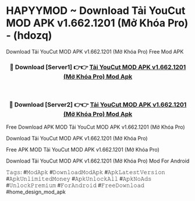 # HAPYYMOD ~ Download Tải YouCut MOD APK v1.662.1201 (Mở Khóa Pro) - (hdozq)
Download Tải YouCut MOD APK v1.662.1201 (Mở Khóa Pro) Free Mod APK

<div align="center">
<h3>🔴 Download [Server1] 👉👉 <a href="https://apk-comot.site?title=Tải_YouCut_MOD_APK_v1.662.1201_(Mở_Khóa_Pro)">Tải YouCut MOD APK v1.662.1201 (Mở Khóa Pro) Mod Apk</a></h3><br>

<h3>🔴 Download [Server2] 👉👉 <a href="https://apk-comot.site?title=Tải_YouCut_MOD_APK_v1.662.1201_(Mở_Khóa_Pro)">Tải YouCut MOD APK v1.662.1201 (Mở Khóa Pro) Mod Apk</a></h3>
</div>


Free Download APK MOD Tải YouCut MOD APK v1.662.1201 (Mở Khóa Pro)

Download Tải YouCut MOD APK v1.662.1201 (Mở Khóa Pro) 

Free APK MOD Tải YouCut MOD APK v1.662.1201 (Mở Khóa Pro) 

Download Tải YouCut MOD APK v1.662.1201 (Mở Khóa Pro) Mod For Android

𝚃𝚊𝚐𝚜: #𝙼𝚘𝚍𝙰𝚙𝚔 #𝙳𝚘𝚠𝚗𝚕𝚘𝚊𝚍𝙼𝚘𝚍𝙰𝚙𝚔 #𝙰𝚙𝚔𝙻𝚊𝚝𝚎𝚜𝚝𝚅𝚎𝚛𝚜𝚒𝚘𝚗 #𝙰𝚙𝚔𝚄𝚗𝚕𝚒𝚖𝚒𝚝𝚎𝚍𝙼𝚘𝚗𝚎𝚢 #𝙰𝚙𝚔𝚄𝚗𝚕𝚘𝚌𝚔𝙰𝚕𝚕 #𝙰𝚙𝚔𝙽𝚘𝙰𝚍𝚜 #𝚄𝚗𝚕𝚘𝚌𝚔𝙿𝚛𝚎𝚖𝚒𝚞𝚖 #𝙵𝚘𝚛𝙰𝚗𝚍𝚛𝚘𝚒𝚍 #𝙵𝚛𝚎𝚎𝙳𝚘𝚠𝚗𝚕𝚘𝚊𝚍 #home_design_mod_apk